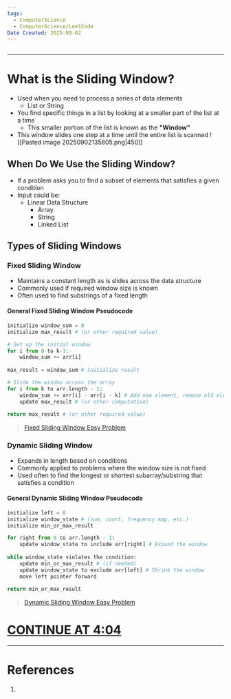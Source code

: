 ```yaml
---
tags:
  - ComputerScience
  - ComputerScience/LeetCode
Date Created: 2025-09-02
---
```

```table-of-contents
```
---
# What is the Sliding Window?
- Used when you need to process a series of data elements
	- List or String
- You find specific things in a list by looking at a smaller part of the list at a time
	- This smaller portion of the list is known as the **"Window"**
- This window slides one step at a time until the entire list is scanned
![[Pasted image 20250902135805.png|450]]
## When Do We Use the Sliding Window?
- If a problem asks you to find a subset of elements that satisfies a given condition
- Input could be:
	- Linear Data Structure
		- Array
		- String
		- Linked List
## Types of Sliding Windows
### Fixed Sliding Window
- Maintains a constant length as is slides across the data structure
- Commonly used if required window size is known
- Often used to find substrings of a fixed length
#### General Fixed Sliding Window Pseudocode
```python
initialize window_sum = 0
initialize max_result # (or other required value)

# Set up the initial window
for i from 0 to k-1:
	window_sum += arr[i]
	
max_result = window_sum # Initialize result

# Slide the window across the array
for i from k to arr.length - 1:
	window_sum += arr[i] - arr[i - k] # Add new element, remove old element
	update max_result # (or other computation)
	
return max_result # (or other required value)
```

>[Fixed Sliding Window Easy Problem](https://leetcode.com/problems/maximum-average-subarray-i/description/)
### Dynamic Sliding Window
-  Expands in length based on conditions
- Commonly applied to problems where the window size is not fixed
- Used often to find the longest or shortest subarray/substring that satisfies a condition
#### General Dynamic Sliding Window Pseudocode
```python
initialize left = 0
initialize window_state # (sum, count, frequency map, etc.)
initialize min_or_max_result

for right from 0 to arr.length - 1:
	update window_state to include arr[right] # Expand the window
	
while window_state violates the condition:
	update min_or_max_result # (if needed)
	update window_state to exclude arr[left] # Shrink the window
	move left pointer forward
	
return min_or_max_result
```

>[Dynamic Sliding Window Easy Problem](https://leetcode.com/problems/longest-substring-without-repeating-characters/)
# [CONTINUE AT 4:04](https://www.youtube.com/watch?v=y2d0VHdvfdc)
---
# References
1. 